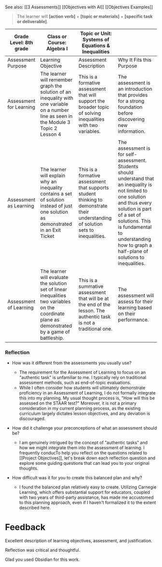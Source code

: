 See also: 
[[3 Assessments]]
[[Objectives with AI]]
[[Objectives Examples]]

> The learner will **[action verb]** + **[topic or materials]** + **[specific task or deliverable]**.

| Grade Level: 8th grade  | Class or Course: Algebra I                                                                                                                       | Topic or Unit: Systems of Equations & Inequalities                                                                                 |                                                                                                                                                                                                                                                                         |
| ----------------------- | ------------------------------------------------------------------------------------------------------------------------------------------------ | ---------------------------------------------------------------------------------------------------------------------------------- | ----------------------------------------------------------------------------------------------------------------------------------------------------------------------------------------------------------------------------------------------------------------------- |
| Assessment Purpose      | Learning Objective                                                                                                                               | Assessment Description                                                                                                             | Why It Fits this Purpose                                                                                                                                                                                                                                                |
| Assessment for Learning | The learner will remember graph the solution of an inequality with one variable on a number line as seen in the Module 3 Topic 2 Lesson 4        | This is a formative assessment that will support the broader topic of solving inequalities with two variables.                     | The assessment is an introduction that provides for a strong foundation before discovering new information.                                                                                                                                                             |
| Assessment as Learning  | The learner will explain why an inequality contains a set of solution instead of just one solution as demonstrated in an Exit Ticket             | This is a formative assessment that supports student thinking to demonstrate their understanding of solution sets to inequalities. | The assessment is for self-assessment. Students should understand that an inequality is not limited to one solution and thus every solution is part of a set of solutions. This is fundamental to understanding how to graph a half-plane of solutions to inequalities. |
| Assessment of Learning  | The learner will evaluate the solution set of linear inequalities two variables on the coordinate plane as demonstrated by a game of battleship. | This is a summative assessment that will be at the end of the lesson. The authentic task is not a traditional one.                 | The assessment will assess for their learning based on their performance.                                                                                                                                                                                               |

### Reflection
- How was it different from the assessments you usually use?
	- The requirement for the Assessment of Learning to focus on an "authentic task" is unfamiliar to me. I typically rely on traditional assessment methods, such as end-of-topic evaluations. 
	- While I often consider how students will ultimately demonstrate proficiency in an Assessment of Learning, I do not formally integrate this into my planning. My usual thought process is, "How will this be assessed on the STAAR test?" Moreover, it is not a primary consideration in my current planning process, as the existing curriculum largely dictates lesson objectives, and any deviation is discouraged.

- How did it challenge your preconceptions of what an assessment should be?
	- I am genuinely intrigued by the concept of "authentic tasks" and how we might integrate them into the assessment of learning. I frequently conducTo help you reflect on the questions related to [[Project Objectives]], let's break down each reflection question and explore some guiding questions that can lead you to your original thoughts. 

- How difficult was it for you to create this balanced plan and why?
	- I found the balanced plan relatively easy to create. Utilizing Carnegie Learning, which offers substantial support for educators, coupled with two years of third-party assistance, has made me accustomed to this planning approach, even if I haven't formalized it to the extent described here.


# Feedback
Excellent description of learning objectives, assessment, and justification.

Reflection was critical and thoughtful. 

Glad you used Obsidian for this work.